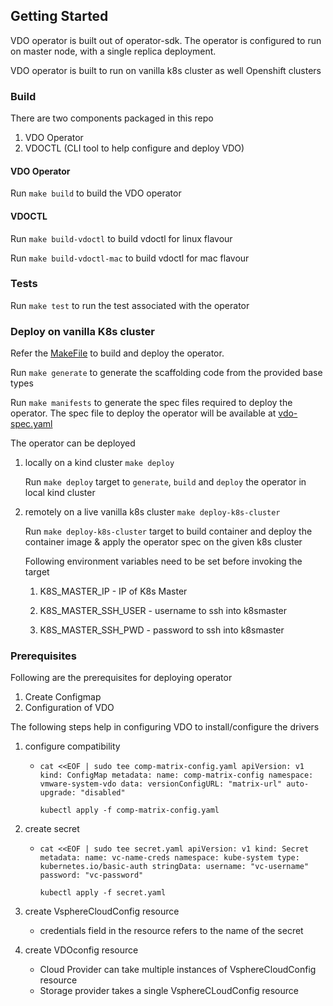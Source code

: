 ## Getting Started

VDO operator is built out of operator-sdk.
The operator is configured to run on master node, with a single replica deployment.

VDO operator is built to run on vanilla k8s cluster as well Openshift clusters

### Build

There are two components packaged in this repo
1. VDO Operator
2. VDOCTL (CLI tool to help configure and deploy VDO)

#### VDO Operator
Run `make build` to build the VDO operator

#### VDOCTL
Run `make build-vdoctl` to build vdoctl for linux flavour

Run `make build-vdoctl-mac` to build vdoctl for mac flavour

### Tests
Run `make test` to run the test associated with the operator

### Deploy on vanilla K8s cluster

Refer the [MakeFile](Makefile) to build and deploy the operator.

Run `make generate` to generate the scaffolding code from the provided base types

Run `make manifests` to generate the spec files required to deploy the operator.
The spec file to deploy the operator will be available at [vdo-spec.yaml](../artifacts/vanilla/vdo-spec.yaml)

The operator can be deployed

1. locally on a kind cluster `make deploy`

   Run `make deploy` target to `generate`, `build` and `deploy`
   the operator in local kind cluster

3. remotely on a live vanilla k8s cluster `make deploy-k8s-cluster`

   Run `make deploy-k8s-cluster` target to build container and
   deploy the container image & apply the operator spec on the given k8s cluster
   
   Following environment variables need to be set before invoking the target

      1. K8S_MASTER_IP - IP of K8s Master

      2. K8S_MASTER_SSH_USER - username to ssh into k8smaster

      3. K8S_MASTER_SSH_PWD - password to ssh into k8smaster


### Prerequisites

Following are the prerequisites for deploying operator

1. Create Configmap
2. Configuration of VDO

The following steps help in configuring VDO to install/configure the drivers

1. configure compatibility

    - `cat <<EOF | sudo tee comp-matrix-config.yaml
      apiVersion: v1
      kind: ConfigMap
      metadata:
      name: comp-matrix-config
      namespace: vmware-system-vdo
      data:
      versionConfigURL: "matrix-url"
      auto-upgrade: "disabled"`

      `kubectl apply -f comp-matrix-config.yaml`

2. create secret

    - `cat <<EOF | sudo tee secret.yaml
      apiVersion: v1
      kind: Secret
      metadata:
      name: vc-name-creds
      namespace: kube-system
      type: kubernetes.io/basic-auth
      stringData:
      username: "vc-username"
      password: "vc-password"`

      `kubectl apply -f secret.yaml`

3. create VsphereCloudConfig resource
    - credentials field in the resource refers to the name of the secret
4. create VDOconfig resource
    - Cloud Provider can take multiple instances of VsphereCloudConfig resource
    - Storage provider takes a single VsphereCLoudConfig resource

